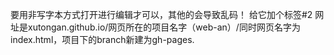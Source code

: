 要用非写字本方式打开进行编辑才可以，其他的会导致乱码！
给它加个标签#2
网址是xutongan.github.io/网页所在的项目名字（web-an）/同时网页名字为index.html，项目下的branch新建为gh-pages.
